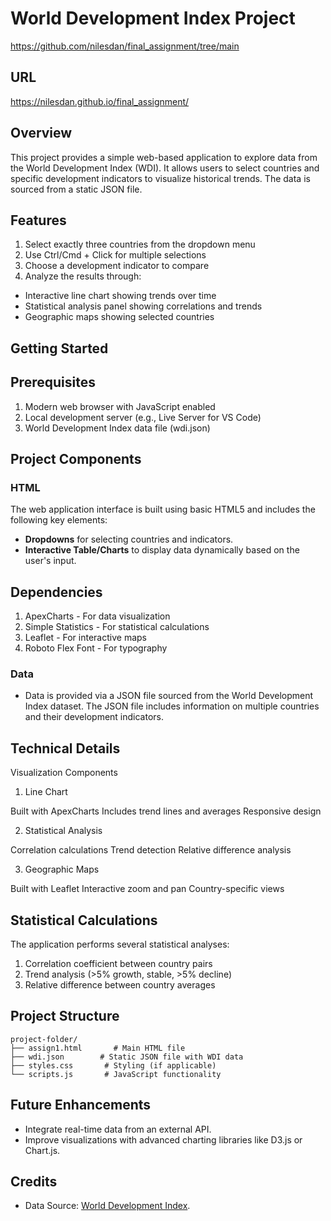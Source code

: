# World Development Index Project
https://github.com/nilesdan/final_assignment/tree/main

## URL
https://nilesdan.github.io/final_assignment/
## Overview

This project provides a simple web-based application to explore data from the World Development Index (WDI). It allows users to select countries and specific development indicators to visualize historical trends. The data is sourced from a static JSON file.

## Features
1. Select exactly three countries from the dropdown menu
2. Use Ctrl/Cmd + Click for multiple selections
3. Choose a development indicator to compare
4. Analyze the results through:
- Interactive line chart showing trends over time
- Statistical analysis panel showing correlations and trends
- Geographic maps showing selected countries

## Getting Started

## Prerequisites

1. Modern web browser with JavaScript enabled
2. Local development server (e.g., Live Server for VS Code)
3. World Development Index data file (wdi.json)

## Project Components

### HTML

The web application interface is built using basic HTML5 and includes the following key elements:

- **Dropdowns** for selecting countries and indicators.
- **Interactive Table/Charts** to display data dynamically based on the user's input.

## Dependencies

1. ApexCharts - For data visualization
2. Simple Statistics - For statistical calculations
3. Leaflet - For interactive maps
4. Roboto Flex Font - For typography


### Data

- Data is provided via a JSON file sourced from the World Development Index dataset. The JSON file includes information on multiple countries and their development indicators.



## Technical Details

Visualization Components

1. Line Chart

Built with ApexCharts
Includes trend lines and averages
Responsive design

2. Statistical Analysis

Correlation calculations
Trend detection
Relative difference analysis

3. Geographic Maps

Built with Leaflet
Interactive zoom and pan
Country-specific views

## Statistical Calculations

The application performs several statistical analyses:

1. Correlation coefficient between country pairs
2. Trend analysis (>5% growth, stable, >5% decline)
3. Relative difference between country averages


## Project Structure

```
project-folder/
├── assign1.html       # Main HTML file
├── wdi.json        # Static JSON file with WDI data
├── styles.css       # Styling (if applicable)
└── scripts.js       # JavaScript functionality
```

## Future Enhancements

- Integrate real-time data from an external API.
- Improve visualizations with advanced charting libraries like D3.js or Chart.js.

## Credits

- Data Source: [World Development Index](https://databank.worldbank.org/source/world-development-indicators).
